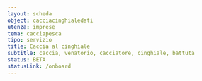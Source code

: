 ```yaml
---
layout: scheda
object: cacciacinghialedati
utenza: imprese
tema: cacciapesca
tipo: servizio
title: Caccia al cinghiale
subtitle: caccia, venatorio, cacciatore, cinghiale, battuta
status: BETA
statusLink: /onboard
---
```

